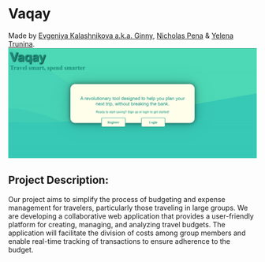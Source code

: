 # Vaqay
Made by [Evgeniya Kalashnikova a.k.a. Ginny](https://github.com/Nick-Pena), [Nicholas Pena](https://github.com/Nick-Pena) & [Yelena Trunina](https://github.com/ytrunina).
![screenshot](/vaqay/landing.png)
<!-- ![Alt Text](Vaqay/vaqay/landing.png) -->
## Project Description:
Our project aims to simplify the process of budgeting and expense management for travelers, particularly those traveling in large groups. We are developing a collaborative web application that provides a user-friendly platform for creating, managing, and analyzing travel budgets. The application will facilitate the division of costs among group members and enable real-time tracking of transactions to ensure adherence to the budget.
